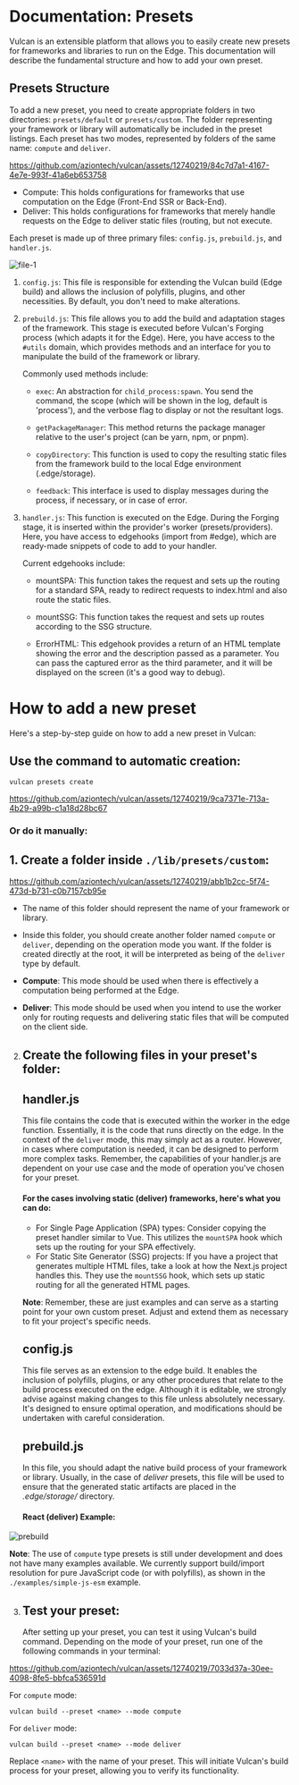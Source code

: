 # Documentation: Presets

Vulcan is an extensible platform that allows you to easily create new presets for frameworks and libraries to run on the Edge. This documentation will describe the fundamental structure and how to add your own preset.

## Presets Structure

To add a new preset, you need to create appropriate folders in two directories: `presets/default` or `presets/custom`. The folder representing your framework or library will automatically be included in the preset listings. Each preset has two modes, represented by folders of the same name: `compute` and `deliver`.

https://github.com/aziontech/vulcan/assets/12740219/84c7d7a1-4167-4e7e-993f-41a6eb653758

- Compute: This holds configurations for frameworks that use computation on the Edge (Front-End SSR or Back-End).
- Deliver: This holds configurations for frameworks that merely handle requests on the Edge to deliver static files (routing, but not execute.

Each preset is made up of three primary files: `config.js`, `prebuild.js`, and `handler.js`.

![file-1](https://github.com/aziontech/vulcan/assets/12740219/4ba25280-0463-4ecf-9ad6-f9066444f483)

1.  `config.js`: This file is responsible for extending the Vulcan build (Edge build) and allows the inclusion of polyfills, plugins, and other necessities. By default, you don't need to make alterations.
2.  `prebuild.js`: This file allows you to add the build and adaptation stages of the framework. This stage is executed before Vulcan's Forging process (which adapts it for the Edge). Here, you have access to the `#utils` domain, which provides methods and an interface for you to manipulate the build of the framework or library.

    Commonly used methods include:

    - `exec`: An abstraction for `child_process:spawn`. You send the command, the scope (which will be shown in the log, default is 'process'), and the verbose flag to display or not the resultant logs.

    - `getPackageManager`: This method returns the package manager relative to the user's project (can be yarn, npm, or pnpm).

    - `copyDirectory`: This function is used to copy the resulting static files from the framework build to the local Edge environment (.edge/storage).

    - `feedback`: This interface is used to display messages during the process, if necessary, or in case of error.

3.  `handler.js`: This function is executed on the Edge. During the Forging stage, it is inserted within the provider's worker (presets/providers). Here, you have access to edgehooks (import from #edge), which are ready-made snippets of code to add to your handler.

    Current edgehooks include:

    - mountSPA: This function takes the request and sets up the routing for a standard SPA, ready to redirect requests to index.html and also route the static files.

    - mountSSG: This function takes the request and sets up routes according to the SSG structure.
    - ErrorHTML: This edgehook provides a return of an HTML template showing the error and the description passed as a parameter. You can pass the captured error as the third parameter, and it will be displayed on the screen (it's a good way to debug).

# How to add a new preset

Here's a step-by-step guide on how to add a new preset in Vulcan:

## **Use the command to automatic creation:**

    vulcan presets create

https://github.com/aziontech/vulcan/assets/12740219/9ca7371e-713a-4b29-a99b-c1a18d28bc67

### Or do it manually:

## 1. **Create a folder inside `./lib/presets/custom`:**

https://github.com/aziontech/vulcan/assets/12740219/abb1b2cc-5f74-473d-b731-c0b7157cb95e

- The name of this folder should represent the name of your framework or library.
- Inside this folder, you should create another folder named `compute` or `deliver`, depending on the operation mode you want. If the folder is created directly at the root, it will be interpreted as being of the `deliver` type by default.
- **Compute**: This mode should be used when there is effectively a computation being performed at the Edge.

- **Deliver**: This mode should be used when you intend to use the worker only for routing requests and delivering static files that will be computed on the client side.

2.  ## **Create the following files in your preset's folder:**

    ## handler.js

    This file contains the code that is executed within the worker in the edge function. Essentially, it is the code that runs directly on the edge. In the context of the `deliver` mode, this may simply act as a router. However, in cases where computation is needed, it can be designed to perform more complex tasks. Remember, the capabilities of your handler.js are dependent on your use case and the mode of operation you've chosen for your preset.

    #### For the cases involving static (deliver) frameworks, here's what you can do:

    - For Single Page Application (SPA) types:
      Consider copying the preset handler similar to Vue. This utilizes the `mountSPA` hook which sets up the routing for your SPA effectively.
    - For Static Site Generator (SSG) projects:
      If you have a project that generates multiple HTML files, take a look at how the Next.js project handles this. They use the `mountSSG` hook, which sets up static routing for all the generated HTML pages.

    **Note**: Remember, these are just examples and can serve as a starting point for your own custom preset. Adjust and extend them as necessary to fit your project's specific needs.

    ## config.js

    This file serves as an extension to the edge build. It enables the inclusion of polyfills, plugins, or any other procedures that relate to the build process executed on the edge. Although it is editable, we strongly advise against making changes to this file unless absolutely necessary. It's designed to ensure optimal operation, and modifications should be undertaken with careful consideration.

    ## prebuild.js

    In this file, you should adapt the native build process of your framework or library. Usually, in the case of _deliver_ presets, this file will be used to ensure that the generated static artifacts are placed in the _.edge/storage/_ directory.

    #### React (deliver) Example:

![prebuild](https://github.com/aziontech/vulcan/assets/12740219/85adc374-220b-4003-8c3e-6ec5b06a483f)

**Note**: The use of `compute` type presets is still under development and does not have many examples available. We currently support build/import resolution for pure JavaScript code (or with polyfills), as shown in the `./examples/simple-js-esm` example.

3.  ## **Test your preset:**
    After setting up your preset, you can test it using Vulcan's build command. Depending on the mode of your preset, run one of the following commands in your terminal:

https://github.com/aziontech/vulcan/assets/12740219/7033d37a-30ee-4098-8fe5-bbfca536591d

For `compute` mode:

    vulcan build --preset <name> --mode compute

For `deliver` mode:

    vulcan build --preset <name> --mode deliver

Replace `<name>` with the name of your preset. This will initiate Vulcan's build process for your preset, allowing you to verify its functionality.
